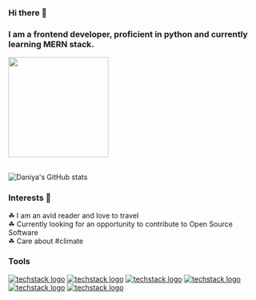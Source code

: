 ### Hi there 👋
### I am a frontend developer, proficient in python and currently learning MERN stack. 

<a href="https://github.com/daniya-sohail26/convoychat">
  <img height=200 align="center" src="https://github-readme-stats.vercel.app/api/top-langs?username=daniya-sohail26&layout=compact&langs_count=8&card_width=320" />
</a>
<br>
<br>

![Daniya's GitHub stats](https://github-readme-stats.vercel.app/api?username=daniya-sohail26&show_icons=true&theme=radical)

### Interests 💫
☘ I am an avid reader and love to travel
<br>
☘ Currently looking for an opportunity to contribute to Open Source Software
<br>
☘ Care about #climate
<br>

### Tools 

[![techstack logo](https://readme-components.vercel.app/api?component=logo&logo=react&fill=000000)](https://github.com/daniya-sohail26/readme-components)
[![techstack logo](https://readme-components.vercel.app/api?component=logo&logo=python&fill=000000)](https://github.com/daniya-sohail26/readme-components)
[![techstack logo](https://readme-components.vercel.app/api?component=logo&logo=javascript&fill=000000)](https://github.com/daniya-sohail26/readme-components)
[![techstack logo](https://readme-components.vercel.app/api?component=logo&logo=SQL&fill=000000)](https://github.com/daniya-sohail26/readme-components)
[![techstack logo](https://readme-components.vercel.app/api?component=logo&logo=Node.Js&fill=000000)](https://github.com/daniya-sohail26/readme-components)
[![techstack logo](https://readme-components.vercel.app/api?component=logo&logo=Express.Js&fill=000000)](https://github.com/daniya-sohail26/readme-components)

